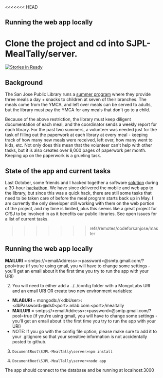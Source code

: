<<<<<<< HEAD
## Running the web app locally

Clone the project and cd into SJPL-MealTally/server.
=======
[![Stories in Ready](https://badge.waffle.io/codeforsanjose/SJPL-MealTally.png?label=ready&title=Ready)](https://waffle.io/codeforsanjose/SJPL-MealTally)
## Background

The San Jose Public Library runs a [summer program](https://www.sjpl.org/summerfood) where they provide three meals a day + snacks to children at seven of their branches. The meals come from the YMCA, and left over meals can be served to adults, but the library must pay the YMCA for any meals that don't go to a child.

Because of the above restriction, the library must keep diligent documentation of each meal, and the coordinator sends a weekly report for each library. For the past two summers, a volunteer was needed just for the task of filling out the paperwork at each library at every meal - keeping track of how many new meals were received, left over, how many went to kids, etc. Not only does this mean that the volunteer can't help with other tasks, but it is also creates over 8,000 pages of paperwork per month. Keeping up on the paperwork is a grueling task.

## State of the app and current tasks

Last October, some friends and I hacked together a software [solution](https://github.com/robeau/SJPL-MealTally) during a 30-hour [hackathon](https://devpost.com/software/togetherly-mealtally). We have since delivered the mobile and web app to the library, but since this was a quick hack, there are still some tasks that need to be taken care of before the meal program starts back up in May. I am currently the only developer still working with them on the web portion of the project, and my time is limited, plus this seems like a great project for CfSJ to be involved in as it benefits our public libraries. See open issues for a list of current tasks.
>>>>>>> refs/remotes/codeforsanjose/master

## Running the web app locally

**MAILURI** = smtps://\<emailAddress\>:\<password\>@smtp.gmail.com/?pool=true (if you're using gmail, you will have to change some settings - you'll get an email about it the first time you try to run the app with your URI)

2. You will need to either add a ../../config folder with a MongoLabs URI and an email URI OR create two new environment variables:
  * **MLABURI** = mongodb://\<dbUser\>:\<dbPassword\>@ds0\<port\>.mlab.com:\<port\>/mealtally
  * **MAILURI** = smtps://\<emailAddress\>:\<password\>@smtp.gmail.com/?pool=true (if you're using gmail, you will have to change some settings - you'll get an email about it the first time you try to run the app with your URI)
  * NOTE: If you go with the config file option, please make sure to add it to your .gitignore so that your sensitive information is not accidentally posted to github.

3. `DocumentRoot\SJPL-MealTally\server>npm install`

4. `DocumentRoot\SJPL-MealTally\server>node app`

The app should connect to the database and be running at localhost:3000

